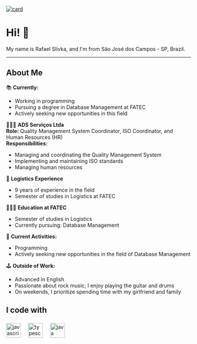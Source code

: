 [![card](https://github-readme-stats.vercel.app/api?username=rafaslivka&theme=Tokyonight)](https://github.com/anuraghazra/github-readme-stats)


<h1 align="left">Hi! 👋</h1>

<p align="left">My name is Rafael Slivka, and I'm from São José dos Campos - SP, Brazil.</p>

---

<h2 align="left">About Me</h2>

📚 **Currently:**  
- Working in programming  
- Pursuing a degree in Database Management at FATEC  
- Actively seeking new opportunities in this field

🧑🏻‍💼 **ADS Serviços Ltda**  
**Role:** Quality Management System Coordinator, ISO Coordinator, and Human Resources (HR)  
**Responsibilities:**  
- Managing and coordinating the Quality Management System  
- Implementing and maintaining ISO standards  
- Managing human resources

🚚 **Logistics Experience**  
- 9 years of experience in the field  
- Semester of studies in Logistics at FATEC

🧑🏻‍🎓 **Education at FATEC**  
- Semester of studies in Logistics  
- Currently pursuing: Database Management

🎯 **Current Activities:**  
- Programming  
- Actively seeking new opportunities in the field of Database Management

🕹️ **Outside of Work:**  
- Advanced in English  
- Passionate about rock music; I enjoy playing the guitar and drums  
- On weekends, I prioritize spending time with my girlfriend and family

###

<h2 align="left">I code with</h2>

###

<div align="left">
  <img src="https://cdn.jsdelivr.net/gh/devicons/devicon/icons/javascript/javascript-original.svg" height="40" alt="javascript logo"  />
  <img width="12" />
  <img src="https://cdn.jsdelivr.net/gh/devicons/devicon/icons/typescript/typescript-original.svg" height="40" alt="typescript logo"  />
  <img width="12" />
  <img src="https://cdn.jsdelivr.net/gh/devicons/devicon/icons/java/java-original.svg" height="40" alt="java logo"  />
</div>

###
